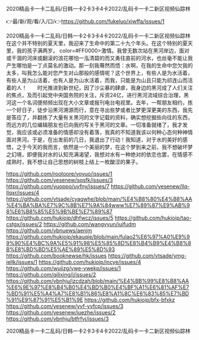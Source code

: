 2020精品卡一卡二乱码/日韩一卡2卡3卡4卡2022/乱码卡一卡二新区视频仙踪林

👉最/新/观/看/入/口/👉https://github.com/fukeluo/xjwffa/issues/1

2020精品卡一卡二乱码/日韩一卡2卡3卡4卡2022/乱码卡一卡二新区视频仙踪林　　在这个并不特别的夏天里，我迎来了生命中的第二十九个年头。在这个特别的夏天里，我的孩子满两岁。
color=#FF0000>激情。我曾无数次站在黑河岸边，面对或干涸的河床或翻滚的浪花哪怕一泓清碧的而又勇往直前的河水，也丝毫不能让我产生哪怕是一丁点莫名的激动。那一刻我蓦然而悟：水啊，在我的生命中您欠我的太多，叫我怎么能对您产生对山那般的感情呢？这个世界上，有些人是为水活着，有些人是为山活着，也有人是为山水活着，而我，只能是为山且只能为祁连山而活着的人！　　时光推进到新世纪，因了沙尘暴的肆虐，我身边的黑河成了人们关注的焦点，及而引起党中央国务院的关注，斥资24亿，进行黑河流域综合治理，黑河这一个名词便频频出现在大小文章或报刊电台电视里。去年，一帮朋友相约，拣一个好日子，徒步沿黑河溯源而行，意在寻出些梦或者比梦更深更美的东西，我先是答应了，并翻拣了大量有关黑河的文字记载的资料，确实想挖掘些向往的东西，而远方的几位编辑朋友也已向我约写关于黑河的文章。一切准备就绪了，我才发觉，我应该或必须准备的情感却没有着落，我真的不知道我该以何种心态何种神情面对黑河。于是，在出发前的几日，我退出了行动！我知道，对于水的美好的感悟，之于今天的我而言，依然是一个美丽的梦，在这个梦到来之前，我不想破坏梦之幻境，即便我对水的认知充满渴望，我想对水有一种绝对的依恋也罢，在情感不成熟时，我不想让自己思想的树枝上结上一枚酸涩的果子。


https://github.com/rootoore/voyuo/issues/1
https://github.com/yesenew/sqsfk/issues/3
https://github.com/yuoppo/uyfny/issues/7
https://github.com/yesenew/llq-llqxr/issues/4
https://github.com/vtsade/cyaqwhe/blob/main/%E4%B8%80%E4%B8%AA%E4%BA%BA%E7%9C%8B%E7%9A%84www%E7%89%87%E9%AB%98%E6%B8%85%E5%9B%BE%E7%89%87
https://github.com/hukioip/dhfwcz/issues/5
https://github.com/hukioip/tao-cstgx/issues/2
https://github.com/wangyyun/iuifudm
https://github.com/vbnuews/aenjm
https://github.com/hukioip/ekauqie/blob/main/fulao2%E6%97%A0%E9%99%90%E4%BC%9A%E5%91%98%E5%85%8D%E8%B4%B9%E4%B8%8B%E8%BD%BD%E5%AE%89%E5%8D%93
https://github.com/booknewse/hk/issues
https://github.com/vtsade/ymg-iellk/issues/1
https://github.com/hukioip/incye/issues/4
https://github.com/wujizg/vwe-vwekp/issues/1
https://github.com/qilixing/i/issues/2
https://github.com/vbnhju/izcdzah/blob/main/%E4%BB%99%E8%B8%AA%E6%9E%97%E8%B4%B0%E4%BD%B0%E4%BF%A1%E6%81%AF%E7%BD%91%E5%A4%A7%E8%B1%86%E8%A1%8C%E6%83%85%E7%BD%91%E9%87%91%E5%B1%9E
https://github.com/hukioip/bfx-bfxkz
https://github.com/yesenew/yvf-yvfcp/issues/3
https://github.com/yesenew/iuezhe/issues/2
https://github.com/vbnhju/btfrfvj/issues/3

2020精品卡一卡二乱码/日韩一卡2卡3卡4卡2022/乱码卡一卡二新区视频仙踪林
